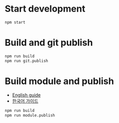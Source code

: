 # Start development

```bash
npm start
```

# Build and git publish

```bash
npm run build
npm run git.publish
```

# Build module and publish

- [English guide](https://github.com/iamssen/react-zeroconfig/blob/master/docs/Module/en.md)
- [한국어 가이드](https://github.com/iamssen/react-zeroconfig/blob/master/docs/Module/ko.md)

```bash
npm run build
npm run module.publish
```